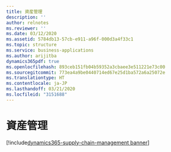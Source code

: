 ```yaml
---
title: 資産管理
description: ''
author: relnotes
ms.reviewer: ''
ms.date: 03/12/2020
ms.assetid: 5784db13-57cb-e911-a96f-000d3a4f33c1
ms.topic: structure
ms.service: business-applications
ms.author: arijitba
dynamics365pdf: true
ms.openlocfilehash: 893ceb151fb04b59352a3cbaee3e511221e73c00
ms.sourcegitcommit: 773ea4a9be0440714ed67e25d1ba572a6a25072e
ms.translationtype: HT
ms.contentlocale: ja-JP
ms.lasthandoff: 03/21/2020
ms.locfileid: "3151688"
---
```

# <a name="asset-management"></a>資産管理

[!include[dynamics365-supply-chain-management banner](../includes/dynamics365-supply-chain-management.md)]

<!--structure start-->

<!--structure end-->



